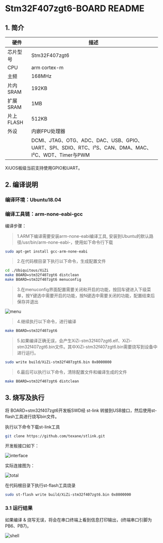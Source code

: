 # Stm32F407zgt6-BOARD README

## 1. 简介

| 硬件 | 描述 |
| -- | -- |
|芯片型号| Stm32F407zgt6|
|CPU|arm cortex-m|
|主频| 168MHz |
|片内SRAM| 192KB |
|扩展SRAM| 1MB |
|片上FLASH| 512KB |
| 外设 | 内嵌FPU处理器 |
| | DCMI、JTAG、OTG、ADC、DAC、USB、GPIO、UART、SPI、SDIO、RTC、I²S、CAN、DMA、MAC、I²C、WDT、Timer与PWM |

XiUOS板级当前支持使用GPIO和UART。

## 2. 编译说明

### 编译环境：Ubuntu18.04

### 编译工具链：arm-none-eabi-gcc

编译步骤：
>	1.ARM下编译需要安装arm-none-eabi编译工具, 安装到Ubuntu的默认路径/usr/bin/arm-none-eabi-，使用如下命令行下载
```bash
sudo apt-get install gcc-arm-none-eabi
```
>2.在代码根目录下执行以下命令，生成配置文件

```bash
cd ./Ubiquitous/XiZi
make BOARD=stm32f407zgt6 distclean
make BOARD=stm32f407zgt6 menuconfig
```
>3.在menuconfig界面配置需要关闭和开启的功能，按回车键进入下级菜单，按Y键选中需要开启的功能，按N键选中需要关闭的功能，配置结束后保存并退出

![menu](img/menu.png)

>4.继续执行以下命令，进行编译
```bash
make BOARD=stm32f407zgt6
```
>5.如果编译正确无误，会产生XiZi-stm32f407zgt6.elf、XiZi-stm32f407zgt6.bin文件。其中XiZi-stm32f407zgt6.bin需要烧写到设备中进行运行。
```bash
sudo write build/XiZi-stm32f407zgt6.bin 0x8000000
```
>6.最后可以执行以下命令，清除配置文件和编译生成的文件
```bash
make BOARD=stm32f407zgt6 distclean
```

## 3. 烧写及执行

将 BOARD=stm32f407zgt6开发板SWD经 st-link 转接到USB接口，然后使用st-flash工具进行烧写bin文件。

执行以下命令下载st-link工具
```bash
git clone https://github.com/texane/stlink.git
```

开发板接口如下：

![interface](img/interface.jpg)

  实际连接图为：

![total](img/total.jpg)

在代码根目录下执行st-flash工具烧录
```bash
sudo st-flash write build/XiZi-stm32f407zgt6.bin 0x8000000
```
### 3.1 运行结果

如果编译 & 烧写无误，将会在串口终端上看到信息打印输出，(终端串口引脚为PB6、PB7)。

![shell](img/shell.png)
